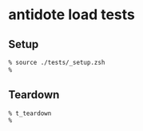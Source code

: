 # antidote load tests

## Setup

```zsh
% source ./tests/_setup.zsh
%
```

## Teardown

```zsh
% t_teardown
%
```
